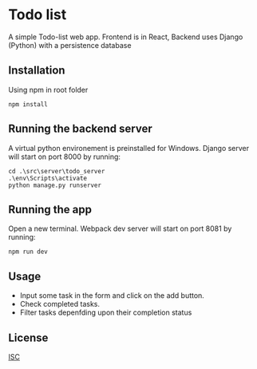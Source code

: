 # Todo list

A simple Todo-list web app. Frontend is in React, Backend uses Django (Python) with a persistence database

## Installation

Using npm in root folder

```shell
npm install
```

## Running the backend server

A virtual python environement is preinstalled for Windows.
Django server will start on port 8000 by running:

```shell
cd .\src\server\todo_server
.\env\Scripts\activate
python manage.py runserver
```

## Running the app

Open a new terminal. Webpack dev server will start on port 8081 by running:

```shell
npm run dev
```

## Usage

* Input some task in the form and click on the add button.
* Check completed tasks.
* Filter tasks depenfding upon their completion status

## License
[ISC](https://opensource.org/licenses/ISC/)